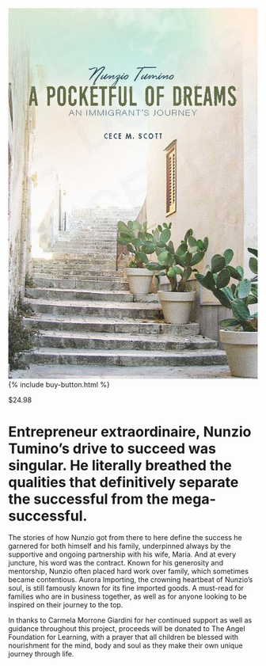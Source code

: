 <img src="/a-pocket-full-of-dreams.jpg" alt="A Pocketful of Dreams Book Cover" style="width:200"/>
{% include buy-button.html %}

$24.98

# Entrepreneur extraordinaire, Nunzio Tumino’s drive to succeed was singular. He literally breathed the qualities that definitively separate the successful from the mega-successful.

The stories of how Nunzio got from there to here define the success he garnered for both himself and his family, underpinned always by the supportive and ongoing partnership with his wife, Maria. And at every juncture, his word was the contract. Known for his generosity and mentorship, Nunzio often placed hard work over family, which sometimes became contentious. Aurora Importing, the crowning heartbeat of Nunzio’s soul, is still famously known for its fine imported goods. A must-read for families who are in business together, as well as for anyone looking to be inspired on their journey to the top.

In thanks to Carmela Morrone Giardini for her continued support as well as guidance throughout this project, proceeds will be donated to The Angel Foundation for Learning, with a prayer that all children be blessed with nourishment for the mind, body and soul as they make their own unique journey through life.


